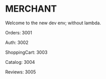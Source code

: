 # MERCHANT

Welcome to the new dev env; without lambda.

Orders: 3001

Auth: 3002

ShoppingCart: 3003

Catalog: 3004

Reviews: 3005
